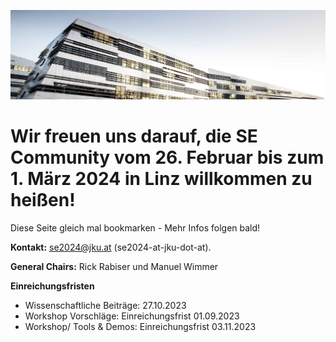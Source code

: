 ![Test](./jku.jpg)

# Wir freuen uns darauf, die SE Community vom 26. Februar bis zum 1. März 2024 in Linz willkommen zu heißen!

Diese Seite gleich mal bookmarken - Mehr Infos folgen bald!

**Kontakt:** [se2024@jku.at](se2024@jku.at) (se2024-at-jku-dot-at).

**General Chairs:** Rick Rabiser und Manuel Wimmer

**Einreichungsfristen**
- Wissenschaftliche Beiträge:    		27.10.2023 
- Workshop Vorschläge: Einreichungsfrist    		01.09.2023
- Workshop/ Tools & Demos: Einreichungsfrist    		03.11.2023
